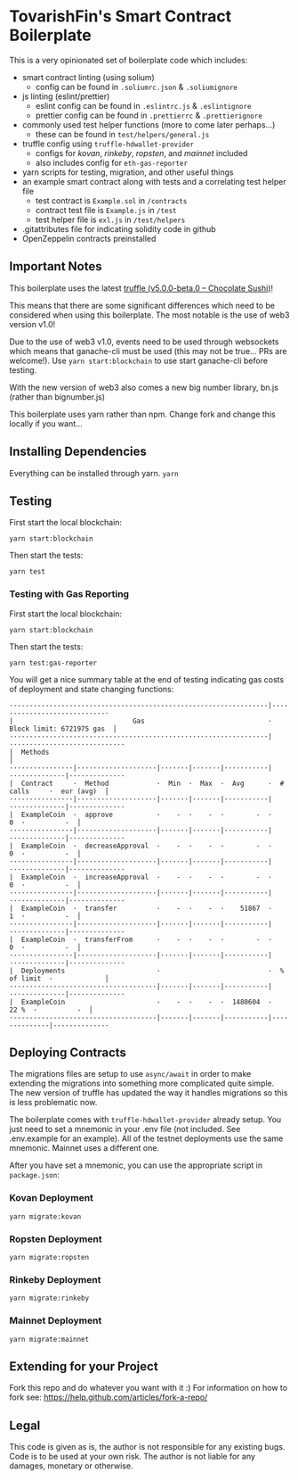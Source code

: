 # TovarishFin's Smart Contract Boilerplate
This is a very opinionated set of boilerplate code which includes:
* smart contract linting (using solium)
  * config can be found in `.soliumrc.json` & `.soliumignore`
* js linting (eslint/prettier)
  * eslint config can be found in `.eslintrc.js` & `.eslintignore`
  * prettier config can be found in `.prettierrc` & `.prettierignore`
* commonly used test helper functions (more to come later perhaps...)
  * these can be found in `test/helpers/general.js`
* truffle config using `truffle-hdwallet-provider`
  * configs for *kovan*, *rinkeby*, *ropsten*, and *mainnet* included
  * also includes config for `eth-gas-reporter`
* yarn scripts for testing, migration, and other useful things
* an example smart contract along with tests and a correlating test helper file
  * test contract is `Example.sol` in `/contracts`
  * contract test file is `Example.js` in `/test`
  * test helper file is `exl.js` in `/test/helpers`
* .gitattributes file for indicating solidity code in github
* OpenZeppelin contracts preinstalled

## Important Notes
This boilerplate uses the latest [truffle (v5.0.0-beta.0 – Chocolate Sushi)](https://github.com/trufflesuite/truffle/releases/tag/v5.0.0-beta.0)!

This means that there are some significant differences which need to be considered when using this boilerplate. The most notable is the use of web3 version v1.0!

Due to the use of web3 v1.0, events need to be used through websockets which means that ganache-cli must be used (this may not be true... PRs are welcome!). Use `yarn start:blockchain` to use start ganache-cli before testing.

With the new version of web3 also comes a new big number library, bn.js (rather than bignumber.js)

This boilerplate uses yarn rather than npm. Change fork and change this locally if you want...

## Installing Dependencies
Everything can be installed through yarn.
`yarn`

## Testing
First start the local blockchain:
```
yarn start:blockchain
```

Then start the tests:
```
yarn test
```

### Testing with Gas Reporting
First start the local blockchain:
```
yarn start:blockchain
```

Then start the tests:
```
yarn test:gas-reporter
```

You will get a nice summary table at the end of testing indicating gas costs of deployment and state changing functions:
```
·----------------------------------------------------------------|----------------------------·
|                              Gas                               ·  Block limit: 6721975 gas  │
·································································|·····························
|  Methods                                                                                    │
················|····················|·······|·······|···········|··············|··············
|  Contract     ·  Method            ·  Min  ·  Max  ·  Avg      ·  # calls     ·  eur (avg)  │
················|····················|·······|·······|···········|··············|··············
|  ExampleCoin  ·  approve           ·    -  ·    -  ·        -  ·           0  ·          -  │
················|····················|·······|·······|···········|··············|··············
|  ExampleCoin  ·  decreaseApproval  ·    -  ·    -  ·        -  ·           0  ·          -  │
················|····················|·······|·······|···········|··············|··············
|  ExampleCoin  ·  increaseApproval  ·    -  ·    -  ·        -  ·           0  ·          -  │
················|····················|·······|·······|···········|··············|··············
|  ExampleCoin  ·  transfer          ·    -  ·    -  ·    51867  ·           1  ·          -  │
················|····················|·······|·······|···········|··············|··············
|  ExampleCoin  ·  transferFrom      ·    -  ·    -  ·        -  ·           0  ·          -  │
················|····················|·······|·······|···········|··············|··············
|  Deployments                       ·                           ·  % of limit  ·             │
·····································|·······|·······|···········|··············|··············
|  ExampleCoin                       ·    -  ·    -  ·  1480604  ·        22 %  ·          -  │
·------------------------------------|-------|-------|-----------|--------------|-------------·
```

## Deploying Contracts
The migrations files are setup to use `async/await` in order to make extending the migrations into something more complicated quite simple. The new version of truffle has updated the way it handles migrations so this is less problematic now.

The boilerplate comes with `truffle-hdwallet-provider` already setup. You just need to set a mnemonic in your .env file (not included. See .env.example for an example). All of the testnet deployments use the same mnemonic. Mainnet uses a different one.

After you have set a mnemonic, you can use the appropriate script in `package.json`:

### Kovan Deployment
```
yarn migrate:kovan
```

### Ropsten Deployment
```
yarn migrate:ropsten
```

### Rinkeby Deployment
```
yarn migrate:rinkeby
```

### Mainnet Deployment
```
yarn migrate:mainnet
```

## Extending for your Project
Fork this repo and do whatever you want with it :)
For information on how to fork see: https://help.github.com/articles/fork-a-repo/

## Legal
This code is given as is, the author is not responsible for any existing bugs. Code is to be used at your own risk. The author is not liable for any damages, monetary or otherwise.